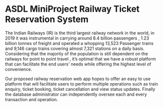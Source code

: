 # ASDL MiniProject Railway Ticket Reservation System
The Indian Railways (IR) is the third largest railway network in the world, in 2019 it was instrumental in carrying  around 8.4 billion passengers , 1.23 billion tonnes of freight and operated a whopping 13,523 Passenger trains and 9,146 cargo trains covering almost 7,321 stations on a daily basis. Considering that the majority of the population is still dependent on the railways for point to point travel , it’s optimal that we have a robust platform that can facilitate the end users' needs while offering the highest level of convenience.

Our proposed railway reservation web app hopes to offer an easy to use platform that will facilitate users to perform multiple operations such as train enquiry, ticket booking, ticket cancellation and view status updates. Finally the database administrator can independently oversee each and every transaction and operation. 
